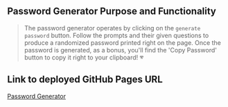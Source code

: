 ## Password Generator Purpose and Functionality

> The password generator operates by clicking on the ```generate password``` button. Follow the prompts and their given questions to produce a randomized password printed right on the page. Once the password is generated, as a bonus, you'll find the 'Copy Password' button to copy it right to your clipboard! &#11322;

## Link to deployed GitHub Pages URL

[Password Generator](https://chrisp-dev.github.io/pwgen)
